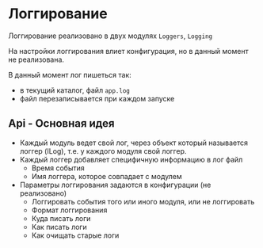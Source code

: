 ﻿Логгирование
===================

Логгирование реализовано в двух модулях `Loggers`, `Logging`

На настройки логгирования влиет конфигурация, но в данный момент не реализована.

В данный момент лог пишеться так:

- в текущий каталог, файл `app.log`
- файл перезаписывается при каждом запуске

Api - Основная идея 
-----------

- Каждый модуль ведет свой лог, через объект который называется логгер (ILog), т.е. у каждого модуля свой логгер.
- Каждый логгер добавляет специфичную информацию в лог файл
    - Время события
    - Имя логгера, которое совпадает с модулем
- Параметры логгирования задаются в конфигурации (не реализовано)
    - Логгировать события того или иного модуля, или не логгировать
    - Формат логгирования
    - Куда писать логи
    - Как писать логи
    - Как очищать старые логи